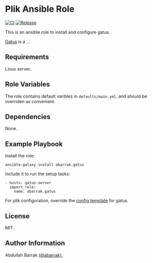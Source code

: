 Plik Ansible Role
=================
[![CI](https://github.com/abarrak/gatus-ansible-role/actions/workflows/test.yml/badge.svg)](https://github.com/abarrak/gatus-ansible-role/actions/workflows/test.yml)
[![Release](https://github.com/abarrak/gatus-ansible-role/actions/workflows/release.yml/badge.svg)](https://github.com/abarrak/gatus-ansible-role/actions/workflows/release.yml)

This is an ansible role to install and configure gatus.

[Gatus]() is a ...

Requirements
------------

Linux server.

Role Variables
--------------

The role contains default varibles in `defaults/main.yml`, and should be overriden as convenient.


Dependencies
------------

None.

Example Playbook
----------------

Install the role:

    ansible-galaxy install abarrak.gatus

Include it to run the setup tasks:

    - hosts: gatus-server
      import_role:
        name: abarrak.gatus

For plik configuration, override the [config template](https://github.com/abarrak/gatus-ansible-role/blob/main/templates/config.yml.j2) for gatus.

License
-------

MIT.

Author Information
------------------

Abdullah Barrak [(@abarrak).](https://github.com/abarrak)
